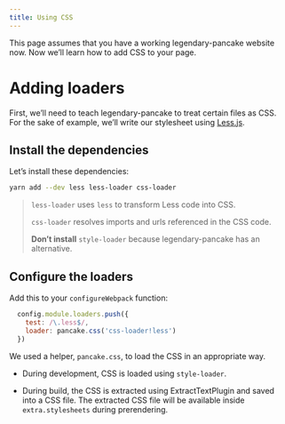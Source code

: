 ```yaml
---
title: Using CSS
---
```


This page assumes that you have a working legendary-pancake website now.
Now we’ll learn how to add CSS to your page.


# Adding loaders

First, we’ll need to teach legendary-pancake to treat certain files as CSS.
For the sake of example, we’ll write our stylesheet using [Less.js](http://lesscss.org/).


## Install the dependencies

Let’s install these dependencies:

```bash
yarn add --dev less less-loader css-loader
```

> `less-loader` uses `less` to transform Less code into CSS.
>
> `css-loader` resolves imports and urls referenced in the CSS code.
>
> __Don’t install__ `style-loader` because legendary-pancake has an alternative.


## Configure the loaders

Add this to your `configureWebpack` function:

```js
  config.module.loaders.push({
    test: /\.less$/,
    loader: pancake.css('css-loader!less')
  })
```

We used a helper, `pancake.css`, to load the CSS in an appropriate way.

- During development, CSS is loaded using `style-loader`.

- During build, the CSS is extracted using ExtractTextPlugin and saved into a CSS file.
  The extracted CSS file will be available inside `extra.stylesheets` during prerendering.
